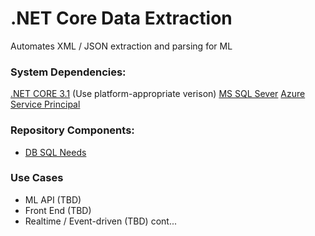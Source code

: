 # .NET Core Data Extraction

Automates XML / JSON extraction and parsing for ML

### System Dependencies:

[.NET CORE 3.1](https://dotnet.microsoft.com/download/dotnet-core) (Use platform-appropriate verison)
[MS SQL Sever](https://www.microsoft.com/en-us/sql-server/sql-server-2017)
[Azure Service Principal](https://docs.microsoft.com/en-us/powershell/azure/create-azure-service-principal-azureps?view=azps-4.4.0#:~:text=An%20Azure%20service%20principal%20is,accessed%20and%20at%20which%20level.)

### Repository Components:

- [DB SQL Needs](https://github.com/benlusamba/feed_netcore/tree/master/sql)

### Use Cases

- ML API (TBD)
- Front End (TBD)
- Realtime / Event-driven (TBD)
cont...